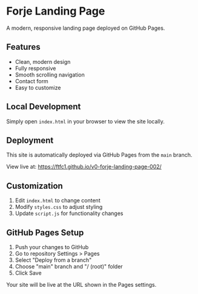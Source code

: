 # Forje Landing Page

A modern, responsive landing page deployed on GitHub Pages.

## Features

- Clean, modern design
- Fully responsive
- Smooth scrolling navigation
- Contact form
- Easy to customize

## Local Development

Simply open `index.html` in your browser to view the site locally.

## Deployment

This site is automatically deployed via GitHub Pages from the `main` branch.

View live at: https://ftfc1.github.io/v0-forje-landing-page-002/

## Customization

1. Edit `index.html` to change content
2. Modify `styles.css` to adjust styling
3. Update `script.js` for functionality changes

## GitHub Pages Setup

1. Push your changes to GitHub
2. Go to repository Settings > Pages
3. Select "Deploy from a branch"
4. Choose "main" branch and "/ (root)" folder
5. Click Save

Your site will be live at the URL shown in the Pages settings.
